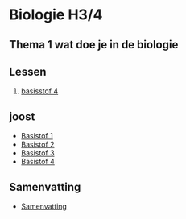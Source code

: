 # Biologie H3/4

## Thema 1 wat doe je in de biologie

## Lessen

1. [basisstof 4](lessen/h4/4A_T1B4.md)

<!--

2. [basisstof vara 2](h2a-t2b-2)
3. [basisstof vara 3](h2a-t2b-3)
4. [basisstof vara 4](h2a-t2b-4)
5. [basisstof vara 5](h2a-t2b-5)
6. [basisstof vara 6](h2a-t2b-6)
7. [basisstof vara 7](h2a-t2b-7)
8. [basisstof vara 8](h2a-t2b-8)
9. [basisstof vara 9](h2a-t2b-9)
10. [basisstof vara 10](h2a-t2b-10)

-->

## joost

- [Basistof 1](https://www.youtube.com/watch?v=C1sDMXKy9w8)
- [Basistof 2](https://www.youtube.com/watch?v=RYrEC6tvvkg)
- [Basistof 3](https://www.youtube.com/watch?v=1wJhcKixw3g)
- [Basistof 4](https://www.youtube.com/watch?v=s6GFHnLS5Ro)

<!--
- [Basistof 5](https://www.youtube.com/watch?v=4PsatvDwvVA)
- [Basistof 6](https://www.youtube.com/watch?v=-rt-vYAEIYw)
- [Vi Basistof deo 7](https://www.youtube.com/watch?v=z6KFFW8b3Nc)
--->


## Samenvatting 
- [Samenvatting](samenvattingen/h/voedingenvertering.md)

<!-- 
[T pdf Thema 2 Voortplanting samenvatting](samenvattingen/tl/T_voortplanting.pdf)
- [K pdf Thema 2 Voortplanting samenvatting](samenvattingen/k/K_voortplanting.pdf)
-->





